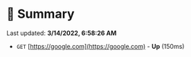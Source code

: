 # 📖 Summary
Last updated: **3/14/2022, 6:58:26 AM**

- `GET` [https://google.com](https://google.com) - **Up** (150ms)
